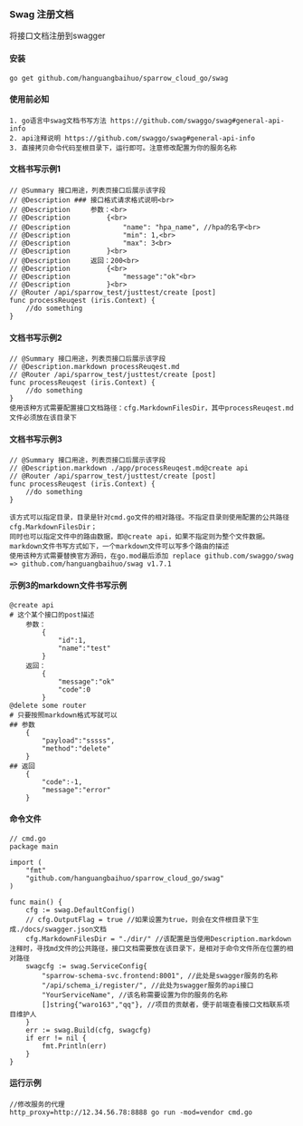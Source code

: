 ### Swag 注册文档

   将接口文档注册到swagger

#### 安装

    go get github.com/hanguangbaihuo/sparrow_cloud_go/swag

#### 使用前必知

    1. go语言中swag文档书写方法 https://github.com/swaggo/swag#general-api-info
    2. api注释说明 https://github.com/swaggo/swag#general-api-info
    3. 直接拷贝命令代码至根目录下，运行即可。注意修改配置为你的服务名称

#### 文档书写示例1

    // @Summary 接口用途，列表页接口后展示该字段
    // @Description ### 接口格式请求格式说明<br> 
    // @Description     参数：<br> 
    // @Description         {<br> 
    // @Description             "name": "hpa_name", //hpa的名字<br> 
    // @Description             "min": 1,<br> 
    // @Description             "max": 3<br> 
    // @Description         }<br> 
    // @Description     返回：200<br>
    // @Description         {<br> 
    // @Description             "message":"ok"<br> 
    // @Description         }<br>
    // @Router /api/sparrow_test/justtest/create [post]
    func processReuqest (iris.Context) {
        //do something
    }

#### 文档书写示例2

    // @Summary 接口用途，列表页接口后展示该字段
    // @Description.markdown processReuqest.md
    // @Router /api/sparrow_test/justtest/create [post]
    func processReuqest (iris.Context) {
        //do something
    }
    使用该种方式需要配置接口文档路径：cfg.MarkdownFilesDir，其中processReuqest.md文件必须放在该目录下

#### 文档书写示例3

    // @Summary 接口用途，列表页接口后展示该字段
    // @Description.markdown ./app/processReuqest.md@create api
    // @Router /api/sparrow_test/justtest/create [post]
    func processReuqest (iris.Context) {
        //do something
    }

    该方式可以指定目录，目录是针对cmd.go文件的相对路径。不指定目录则使用配置的公共路径cfg.MarkdownFilesDir；
    同时也可以指定文件中的路由数据，即@create api，如果不指定则为整个文件数据。markdown文件书写方式如下，一个markdown文件可以写多个路由的描述
    使用该种方式需要替换官方源码，在go.mod最后添加 replace github.com/swaggo/swag => github.com/hanguangbaihuo/swag v1.7.1

#### 示例3的markdown文件书写示例

    @create api
    # 这个某个接口的post描述
        参数：
            {
                "id":1,
                "name":"test"
            }
        返回：
            {
                "message":"ok"
                "code":0
            }
    @delete some router
    # 只要按照markdown格式写就可以
    ## 参数
        {
            "payload":"sssss",
            "method":"delete"
        }
    ## 返回
        {
            "code":-1,
            "message":"error"
        }

#### 命令文件

    // cmd.go
    package main

    import (
        "fmt"
        "github.com/hanguangbaihuo/sparrow_cloud_go/swag"
    )

    func main() {
        cfg := swag.DefaultConfig()
        // cfg.OutputFlag = true //如果设置为true，则会在文件根目录下生成./docs/swagger.json文档
        cfg.MarkdownFilesDir = "./dir/" //该配置是当使用Description.markdown注释时，寻找md文件的公共路径，接口文档需要放在该目录下，是相对于命令文件所在位置的相对路径
        swagcfg := swag.ServiceConfig{
            "sparrow-schema-svc.frontend:8001", //此处是swagger服务的名称
            "/api/schema_i/register/", //此处为swagger服务的api接口
            "YourServiceName", //该名称需要设置为你的服务的名称
            []string{"waro163","qq"}, //项目的贡献者，便于前端查看接口文档联系项目维护人
        }
        err := swag.Build(cfg, swagcfg)
        if err != nil {
            fmt.Println(err)
        }
    }
    
#### 运行示例
    
    //修改服务的代理
    http_proxy=http://12.34.56.78:8888 go run -mod=vendor cmd.go
